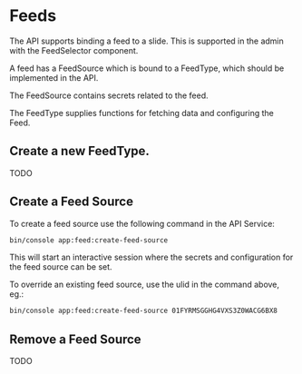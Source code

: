 # Feeds

The API supports binding a feed to a slide. This is supported in the admin with the FeedSelector component.

A feed has a FeedSource which is bound to a FeedType, which should be implemented in the API. 

The FeedSource contains secrets related to the feed.

The FeedType supplies functions for fetching data and configuring the Feed.

## Create a new FeedType.

TODO

## Create a Feed Source

To create a feed source use the following command in the API Service:

```sh
bin/console app:feed:create-feed-source
```

This will start an interactive session where the secrets and configuration for the feed source can be set.

To override an existing feed source, use the ulid in the command above, eg.:

```sh
bin/console app:feed:create-feed-source 01FYRMSGGHG4VXS3Z0WACG6BX8
```

## Remove a Feed Source

TODO
